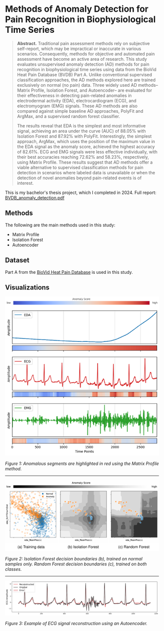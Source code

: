 #  Methods of Anomaly Detection for Pain Recognition in Biophysiological Time Series

> **Abstract.** Traditional pain assessment methods rely on subjective self-report, which may be impractical or inaccurate in various scenarios. Consequently, methods for objective and automated pain assessment have become an active area of research. This study evaluates unsupervised anomaly detection (AD) methods for pain recognition in biophysiological time series using data from the BioVid Heat Pain Database (BVDB) Part A. Unlike conventional supervised classification approaches, the AD methods explored here are trained exclusively on normal (no pain) data. Three widely used AD methods– Matrix Profile, Isolation Forest, and Autoencoder– are evaluated for their effectiveness in detecting pain-related anomalies in electrodermal activity (EDA), electrocardiogram (ECG), and electromyogram (EMG) signals. These AD methods are also compared against simple baseline AD approaches, PolyFit and ArgMax, and a supervised random forest classifier.
>
> The results reveal that EDA is the simplest and most informative signal, achieving an area under the curve (AUC) of 88.05% with Isolation Forest and 87.92% with PolyFit. Interestingly, the simplest approach, ArgMax, which uses the position of the maximum value in the EDA signal as the anomaly score, achieved the highest accuracy of 82.61%. ECG and EMG signals were less effective individually, with their best accuracies reaching 72.62% and 58.23%, respectively, using Matrix Profile. These results suggest that AD methods offer a viable alternative to supervised classification methods for pain detection in scenarios where labeled data is unavailable or when the detection of novel anomalies beyond pain-related events is of interest.

This is my bachelor's thesis project, which I completed in 2024. Full report: [BVDB_anomaly_detection.pdf](BVDB_anomaly_detection.pdf)

## Methods
The following are the main methods used in this study:
- Matrix Profile
- Isolation Forest
- Autoencoder

## Dataset
Part A from the [BioVid Heat Pain Database](https://www.nit.ovgu.de/BioVid.html) is used in this study.

## Visualizations
![Alt Text](plots/mp_anomaly_scores.png)

*Figure 1: Anomalous segments are highlighted in red using the Matrix Profile method.*

---

![Alt Text](plots/decision_boundaries.png)

*Figure 2: Isolation Forest decision boundaries (b), trained on normal samples only. Random Forest decision boundaries (c), trained on both classes.*

---

![Alt Text](plots/ecg_reconstruction.png)

*Figure 3: Example of ECG signal reconstruction using an Autoencoder.*